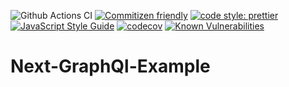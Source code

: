 ![Github Actions CI](https://github.com/Loonz206/next-graphql-example/workflows/Node.js%20CI/badge.svg)
[![Commitizen friendly](https://img.shields.io/badge/commitizen-friendly-brightgreen.svg)](http://commitizen.github.io/cz-cli/)
[![code style: prettier](https://img.shields.io/badge/code_style-prettier-ff69b4.svg?style=flat-square)](https://github.com/prettier/prettier)
[![JavaScript Style Guide](https://img.shields.io/badge/code_style-standard-brightgreen.svg)](https://standardjs.com)
[![codecov](https://codecov.io/gh/Loonz206/next-graphql-example/branch/main/graph/badge.svg?token=vG8KlZ5pNk)](https://codecov.io/gh/Loonz206/next-graphql-example)
[![Known Vulnerabilities](https://snyk.io/test/github/Loonz206/next-graphql-example/badge.svg?targetFile=package.json)](https://snyk.io/test/github/Loonz206/next-graphql-example?targetFile=package.json)

# Next-GraphQl-Example
